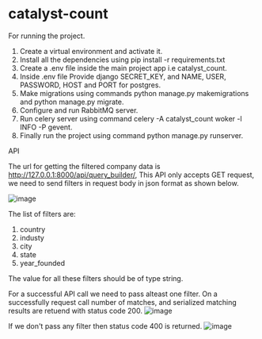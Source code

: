 # catalyst-count

For running the project.

1. Create a virtual environment and activate it.
2. Install all the dependencies using pip install -r requirements.txt
3. Create a .env file inside the main project app i.e catalyst_count.
4. Inside .env file Provide django SECRET_KEY, and NAME, USER, PASSWORD, HOST and PORT for postgres.
5. Make migrations using commands python manage.py makemigrations and python manage.py migrate.
6. Configure and run RabbitMQ server.
7. Run celery server using command celery -A catalyst_count woker -l INFO -P gevent.
8. Finally run the project using command python manage.py runserver.



API

The url for getting the filtered company data is http://127.0.0.1:8000/api/query_builder/,
This API only accepts GET request, we need to send filters in request body in json format as shown below.

![image](https://github.com/SleepinNinja/catalyst-count/assets/88624644/77bc3cd8-123c-41f1-8589-653efdd287d2)

The list of filters are:
1. country
2. industy
3. city
4. state
5. year_founded

The value for all these filters should be of type string.

For a successful API call we need to pass alteast one filter.
On a successfully request call number of matches, and serialized matching results are retuend with status code 200.
![image](https://github.com/SleepinNinja/catalyst-count/assets/88624644/b1846ae7-796e-4e55-901b-0176d261eeb7)

If we don't pass any filter then status code 400 is returned.
![image](https://github.com/SleepinNinja/catalyst-count/assets/88624644/6892a503-4791-47d0-9795-d9ab8735f82d)

